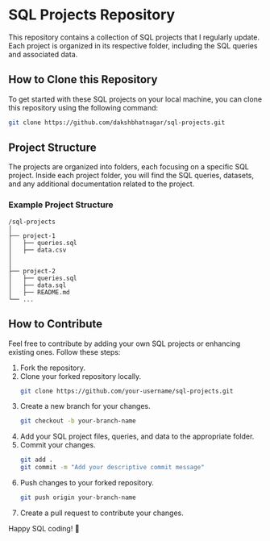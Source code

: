 # SQL Projects Repository

This repository contains a collection of SQL projects that I regularly update. Each project is organized in its respective folder, including the SQL queries and associated data.

## How to Clone this Repository

To get started with these SQL projects on your local machine, you can clone this repository using the following command:

```bash
git clone https://github.com/dakshbhatnagar/sql-projects.git
```

## Project Structure

The projects are organized into folders, each focusing on a specific SQL project. Inside each project folder, you will find the SQL queries, datasets, and any additional documentation related to the project.

### Example Project Structure

```
/sql-projects
│
├── project-1
│   ├── queries.sql
│   ├── data.csv 
│   
│
├── project-2
│   ├── queries.sql
│   ├── data.sql
│   ├── README.md
└── ...
```

## How to Contribute

Feel free to contribute by adding your own SQL projects or enhancing existing ones. Follow these steps:

1. Fork the repository.
2. Clone your forked repository locally.
   ```bash
   git clone https://github.com/your-username/sql-projects.git
   ```
3. Create a new branch for your changes.
   ```bash
   git checkout -b your-branch-name
   ```
4. Add your SQL project files, queries, and data to the appropriate folder.
5. Commit your changes.
   ```bash
   git add .
   git commit -m "Add your descriptive commit message"
   ```
6. Push changes to your forked repository.
   ```bash
   git push origin your-branch-name
   ```
7. Create a pull request to contribute your changes.

Happy SQL coding! 🚀
